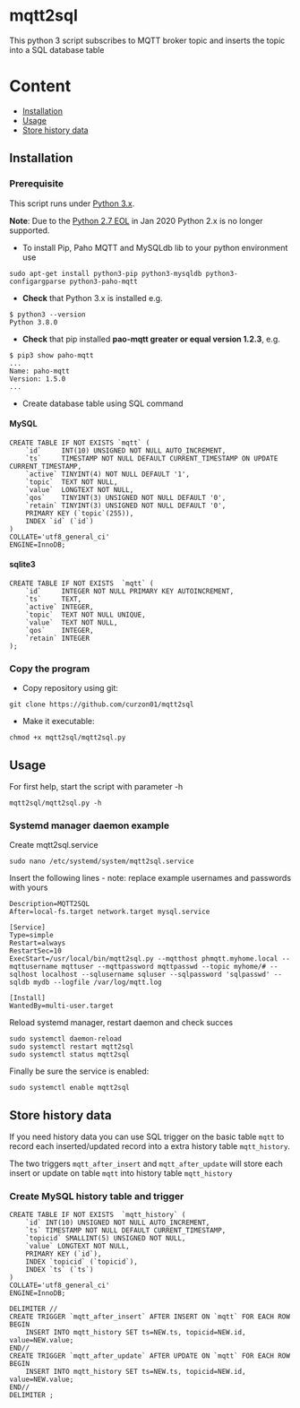 # mqtt2sql
This python 3 script subscribes to MQTT broker topic and inserts the topic into a SQL database table

# Content
* [Installation](#installation)
* [Usage](#usage)
* [Store history data](#history-data)

## Installation
### Prerequisite
This script runs under [Python 3.x](https://www.python.org/downloads/).

**Note**: Due to the [Python 2.7 EOL](https://github.com/python/devguide/pull/344) in Jan 2020 Python 2.x is no longer supported.

* To install Pip, Paho MQTT and MySQLdb lib to your python environment use
```
sudo apt-get install python3-pip python3-mysqldb python3-configargparse python3-paho-mqtt
```
* __Check__ that Python 3.x is installed e.g.
```
$ python3 --version
Python 3.8.0
```

* __Check__ that pip installed __pao-mqtt greater or equal version 1.2.3__, e.g.
```
$ pip3 show paho-mqtt
...
Name: paho-mqtt
Version: 1.5.0
...
```
* Create database table using SQL command
#### MySQL
```
CREATE TABLE IF NOT EXISTS `mqtt` (
	`id`     INT(10) UNSIGNED NOT NULL AUTO_INCREMENT,
	`ts`     TIMESTAMP NOT NULL DEFAULT CURRENT_TIMESTAMP ON UPDATE CURRENT_TIMESTAMP,
	`active` TINYINT(4) NOT NULL DEFAULT '1',
	`topic`  TEXT NOT NULL,
	`value`  LONGTEXT NOT NULL,
	`qos`    TINYINT(3) UNSIGNED NOT NULL DEFAULT '0',
	`retain` TINYINT(3) UNSIGNED NOT NULL DEFAULT '0',
	PRIMARY KEY (`topic`(255)),
	INDEX `id` (`id`)
)
COLLATE='utf8_general_ci'
ENGINE=InnoDB;
```
#### sqlite3
```
CREATE TABLE IF NOT EXISTS  `mqtt` (
	`id`	 INTEGER NOT NULL PRIMARY KEY AUTOINCREMENT,
	`ts`	 TEXT,
	`active` INTEGER,
	`topic`	 TEXT NOT NULL UNIQUE,
	`value`	 TEXT NOT NULL,
	`qos`    INTEGER,
	`retain` INTEGER
);
```


### Copy the program
* Copy repository using git:
```
git clone https://github.com/curzon01/mqtt2sql
```
* Make it executable:
```
chmod +x mqtt2sql/mqtt2sql.py
```

## Usage
For first help, start the script with parameter -h
```
mqtt2sql/mqtt2sql.py -h
```
### Systemd manager daemon example
Create mqtt2sql.service
```
sudo nano /etc/systemd/system/mqtt2sql.service
```
Insert the following lines - note: replace example usernames and passwords with yours
```
Description=MQTT2SQL
After=local-fs.target network.target mysql.service
 
[Service]
Type=simple
Restart=always
RestartSec=10
ExecStart=/usr/local/bin/mqtt2sql.py --mqtthost phmqtt.myhome.local --mqttusername mqttuser --mqttpassword mqttpasswd --topic myhome/# --sqlhost localhost --sqlusername sqluser --sqlpassword 'sqlpasswd' --sqldb mydb --logfile /var/log/mqtt.log

[Install]
WantedBy=multi-user.target
```
Reload systemd manager, restart daemon and check succes
```
sudo systemctl daemon-reload
sudo systemctl restart mqtt2sql
sudo systemctl status mqtt2sql
```
Finally be sure the service is enabled:
```
sudo systemctl enable mqtt2sql
```

## Store history data
If you need history data you can use SQL trigger on the basic table `mqtt` 
to record each inserted/updated record into a extra history table `mqtt_history`.

The two triggers `mqtt_after_insert` and `mqtt_after_update` will store each
insert or update on table `mqtt` into history table `mqtt_history`

### Create MySQL history table and trigger

```
CREATE TABLE IF NOT EXISTS  `mqtt_history` (
	`id` INT(10) UNSIGNED NOT NULL AUTO_INCREMENT,
	`ts` TIMESTAMP NOT NULL DEFAULT CURRENT_TIMESTAMP,
	`topicid` SMALLINT(5) UNSIGNED NOT NULL,
	`value` LONGTEXT NOT NULL,
	PRIMARY KEY (`id`),
	INDEX `topicid` (`topicid`),
	INDEX `ts` (`ts`)
)
COLLATE='utf8_general_ci'
ENGINE=InnoDB;

DELIMITER //
CREATE TRIGGER `mqtt_after_insert` AFTER INSERT ON `mqtt` FOR EACH ROW BEGIN
	INSERT INTO mqtt_history SET ts=NEW.ts, topicid=NEW.id, value=NEW.value;
END//
CREATE TRIGGER `mqtt_after_update` AFTER UPDATE ON `mqtt` FOR EACH ROW BEGIN
	INSERT INTO mqtt_history SET ts=NEW.ts, topicid=NEW.id, value=NEW.value;
END//
DELIMITER ;
```
